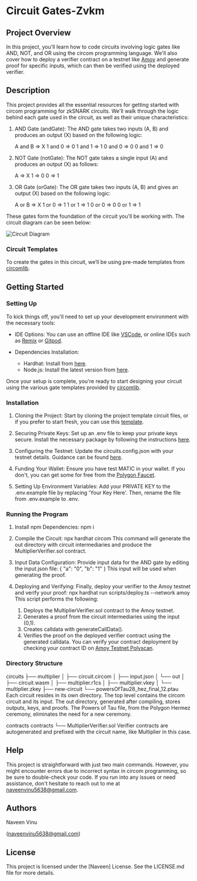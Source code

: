 # Circuit Gates-Zvkm

## Project Overview

In this project, you'll learn how to code circuits involving logic gates like AND, NOT, and OR using the circom programming language. We'll also cover how to deploy a verifier contract on a testnet like [Amoy](https://amoy.polygonscan.com/) and generate proof for specific inputs, which can then be verified using the deployed verifier.

## Description

This project provides all the essential resources for getting started with circom programming for zkSNARK circuits. We'll walk through the logic behind each gate used in the circuit, as well as their unique characteristics:

1. AND Gate (andGate): 
   The AND gate takes two inputs (A, B) and produces an output (X) based on the following logic:

     A and B => X
   1 and 0 => 0
   1 and 1 => 1
   0 and 0 => 0
   0 and 1 => 0
   
2. NOT Gate (notGate): 
   The NOT gate takes a single input (A) and produces an output (X) as follows:

     A => X
   1 => 0
   0 => 1
   
3. OR Gate (orGate):
   The OR gate takes two inputs (A, B) and gives an output (X) based on the following logic:

     A or B => X
   1 or 0 => 1
   1 or 1 => 1
   0 or 0 => 0
   0 or 1 => 1
   
These gates form the foundation of the circuit you'll be working with. The circuit diagram can be seen below:

![Circuit Diagram](https://authoring.metacrafters.io/assets/cms/Assessment_b05f6ed658.png?updated_at=2023-02-24T00:00:37.278Z)

### Circuit Templates

To create the gates in this circuit, we’ll be using pre-made templates from [circomlib](https://github.com/iden3/circomlib).

## Getting Started

### Setting Up

To kick things off, you'll need to set up your development environment with the necessary tools:

* IDE Options: You can use an offline IDE like [VSCode](https://code.visualstudio.com/download), or online IDEs such as [Remix](https://remix.ethereum.org/) or [Gitpod](https://gitpod.io/).

* Dependencies Installation:
  - Hardhat: Install from [here](https://hardhat.org/).
  - Node.js: Install the latest version from [here](https://nodejs.org/en/download/current).

Once your setup is complete, you're ready to start designing your circuit using the various gate templates provided by [circomlib](https://github.com/iden3/circomlib).

### Installation

1. Cloning the Project: 
   Start by cloning the project template circuit files, or if you prefer to start fresh, you can use this [template](https://github.com/gmchad/zardkat).

2. Securing Private Keys:
   Set up an .env file to keep your private keys secure. Install the necessary package by following the instructions [here](https://www.npmjs.com/package/dotenv).

3. Configuring the Testnet:
   Update the circuits.config.json with your testnet details. Guidance can be found [here](https://hardhat.org/tutorial/deploying-to-a-live-network).

4. Funding Your Wallet:
   Ensure you have test MATIC in your wallet. If you don't, you can get some for free from the [Polygon Faucet](https://faucet.polygon.technology/).

5. Setting Up Environment Variables:
   Add your PRIVATE KEY to the .env.example file by replacing 'Your Key Here'. Then, rename the file from .env.example to .env.

### Running the Program

1. Install npm Dependencies:
     npm i
      
2. Compile the Circuit:
     npx hardhat circom
      This command will generate the out directory with circuit intermediaries and produce the MultiplierVerifier.sol contract.

3. Input Data Configuration:
   Provide input data for the AND gate by editing the input.json file:
     {
     "a": "0",
     "b": "1"
   }
      This input will be used when generating the proof.

4. Deploying and Verifying:
   Finally, deploy your verifier to the Amoy testnet and verify your proof:
     npx hardhat run scripts/deploy.ts --network amoy
      This script performs the following:
   1. Deploys the MultiplierVerifier.sol contract to the Amoy testnet.
   2. Generates a proof from the circuit intermediaries using the input (0,1).
   3. Creates calldata with generateCallData().
   4. Verifies the proof on the deployed verifier contract using the generated calldata.
You can verify your contract deployment by checking your contract ID on [Amoy Testnet Polyscan](https://amoy.polygonscan.com/).

### Directory Structure

circuits
├── multiplier
│   ├── circuit.circom
│   ├── input.json
│   └── out
│       ├── circuit.wasm
│       ├── multiplier.r1cs
│       ├── multiplier.vkey
│       └── multiplier.zkey
├── new-circuit
└── powersOfTau28_hez_final_12.ptau
Each circuit resides in its own directory. The top level contains the circom circuit and its input. The out directory, generated after compiling, stores outputs, keys, and proofs. The Powers of Tau file, from the Polygon Hermez ceremony, eliminates the need for a new ceremony.

contracts
contracts
└── MultiplierVerifier.sol
Verifier contracts are autogenerated and prefixed with the circuit name, like Multiplier in this case.

## Help

This project is straightforward with just two main commands. However, you might encounter errors due to incorrect syntax in circom programming, so be sure to double-check your code. If you run into any issues or need assistance, don't hesitate to reach out to me at naveenvinu5638@gmail.com.

## Authors

Naveen Vinu

(naveenvinu5638@gmail.com)

## License

This project is licensed under the [Naveen] License. See the LICENSE.md file for more details.

